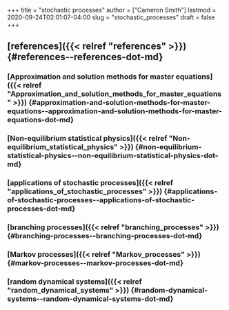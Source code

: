 +++
title = "stochastic processes"
author = ["Cameron Smith"]
lastmod = 2020-09-24T02:01:07-04:00
slug = "stochastic_processes"
draft = false
+++

## [references]({{< relref "references" >}}) {#references--references-dot-md}


### [Approximation and solution methods for master equations]({{< relref "Approximation_and_solution_methods_for_master_equations" >}}) {#approximation-and-solution-methods-for-master-equations--approximation-and-solution-methods-for-master-equations-dot-md}


### [Non-equilibrium statistical physics]({{< relref "Non-equilibrium_statistical_physics" >}}) {#non-equilibrium-statistical-physics--non-equilibrium-statistical-physics-dot-md}


### [applications of stochastic processes]({{< relref "applications_of_stochastic_processes" >}}) {#applications-of-stochastic-processes--applications-of-stochastic-processes-dot-md}


### [branching processes]({{< relref "branching_processes" >}}) {#branching-processes--branching-processes-dot-md}


### [Markov processes]({{< relref "Markov_processes" >}}) {#markov-processes--markov-processes-dot-md}


### [random dynamical systems]({{< relref "random_dynamical_systems" >}}) {#random-dynamical-systems--random-dynamical-systems-dot-md}
